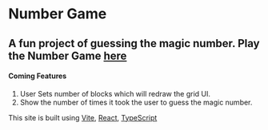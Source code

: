 # Number Game

## A fun project of guessing the magic number. Play the Number Game [here](https://roos-number-game.netlify.app/)

#### Coming Features

1. User Sets number of blocks which will redraw the grid UI.
2. Show the number of times it took the user to guess the magic number.

This site is built using [Vite](https://vitejs.dev/), [React](https://react.dev/), [TypeScript](https://www.typescriptlang.org/)
